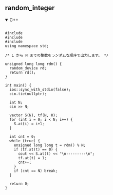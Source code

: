 ## random_integer

<details open>
<summary>C++</summary>

<pre><code>
#include <iostream>
#include <vector>
#include <random>
using namespace std;

/* 1 から N までの整数をランダムな順序で出力します。 */

unsigned long long rdm() {
  random_device rd;
  return rd();
}

int main() {
  ios::sync_with_stdio(false);
  cin.tie(nullptr);

  int N;
  cin >> N;

  vector<int> S(N), tf(N, 0);
  for (int i = 0; i < N; i++) {
    S.at(i) = i+1;
  }

  int cnt = 0;
  while (true) {
    unsigned long long t = rdm() % N;
    if (tf.at(t) == 0) {
      cout << S.at(t) << "\n---------\n";
      tf.at(t) = 1;
      cnt++;
    }
    if (cnt == N) break;
  }

  return 0;
}

</code></pre>
</details>


